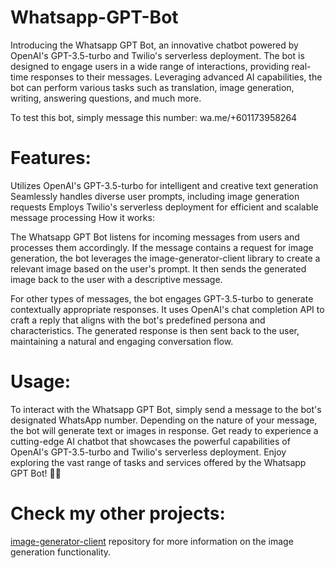 # Whatsapp-GPT-Bot
Introducing the Whatsapp GPT Bot, an innovative chatbot powered by OpenAI's GPT-3.5-turbo and Twilio's serverless deployment. The bot is designed to engage users in a wide range of interactions, providing real-time responses to their messages. Leveraging advanced AI capabilities, the bot can perform various tasks such as translation, image generation, writing, answering questions, and much more.

To test this bot, simply message this number: wa.me/+601173958264

# Features:

Utilizes OpenAI's GPT-3.5-turbo for intelligent and creative text generation
Seamlessly handles diverse user prompts, including image generation requests
Employs Twilio's serverless deployment for efficient and scalable message processing
How it works:

The Whatsapp GPT Bot listens for incoming messages from users and processes them accordingly. If the message contains a request for image generation, the bot leverages the image-generator-client library to create a relevant image based on the user's prompt. It then sends the generated image back to the user with a descriptive message.

For other types of messages, the bot engages GPT-3.5-turbo to generate contextually appropriate responses. It uses OpenAI's chat completion API to craft a reply that aligns with the bot's predefined persona and characteristics. The generated response is then sent back to the user, maintaining a natural and engaging conversation flow.

# Usage:
To interact with the Whatsapp GPT Bot, simply send a message to the bot's designated WhatsApp number. Depending on the nature of your message, the bot will generate text or images in response. Get ready to experience a cutting-edge AI chatbot that showcases the powerful capabilities of OpenAI's GPT-3.5-turbo and Twilio's serverless deployment. Enjoy exploring the vast range of tasks and services offered by the Whatsapp GPT Bot! 🤖💬

# Check my other projects:
[image-generator-client](https://github.com/HaziqFariduddin/Image-Generator-Client) repository for more information on the image generation functionality.
